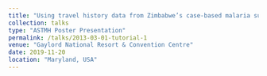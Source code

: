```yaml
---
title: "Using travel history data from Zimbabwe’s case-based malaria surveillance system to understand the risk of importation in malaria elimination districts in 2018"
collection: talks
type: "ASTMH Poster Presentation"
permalink: /talks/2013-03-01-tutorial-1
venue: "Gaylord National Resort & Convention Centre"
date: 2019-11-20
location: "Maryland, USA"
---
```

